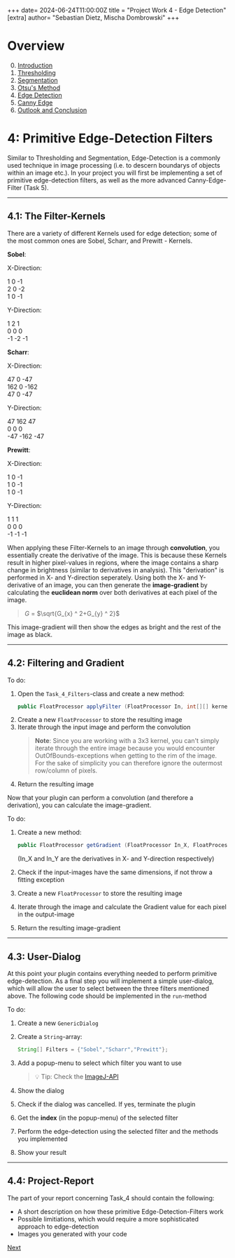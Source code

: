 +++
date= 2024-06-24T11:00:00Z
title = "Project Work 4 - Edge Detection"
[extra]
author= "Sebastian Dietz, Mischa Dombrowski"
+++

# Overview

0) [Introduction](../introduction)
1) [Thresholding](../thresholding)
2) [Segmentation](../segmentation)
3) [Otsu's Method](../otsu)
4) [Edge Detection](../edgedetection) 
5) [Canny Edge](../cannyedge) 
6) [Outlook and Conclusion](../conclusion)


# 4: Primitive Edge-Detection Filters

Similar to Thresholding and Segmentation, Edge-Detection is a commonly used technique in image processing (i.e. to descern boundarys of objects within an image etc.). In your project you will first be implementing a set of primitive edge-detection filters, as well as the more advanced Canny-Edge-Filter (Task 5). 

---

## 4.1: The Filter-Kernels
There are a variety of different Kernels used for edge detection; some of the most common ones are Sobel, Scharr, and Prewitt - Kernels.

**Sobel**:

X-Direction:

1  0  -1 <br>
2  0  -2 <br> 
1  0  -1 

Y-Direction:

1  2  1 <br> 
0  0  0 <br> 
-1  -2  -1 

**Scharr**:

X-Direction:

47 0 -47 <br> 
162 0 -162 <br> 
47 0 -47

Y-Direction:

47 162 47 <br> 
0 0 0 <br> 
-47 -162 -47


**Prewitt**:

X-Direction:

1  0  -1 <br> 
1 0 -1 <br> 
1 0 -1

Y-Direction:

1  1  1 <br> 
0 0 0 <br> 
-1 -1  -1

When applying these Filter-Kernels to an image through __convolution__, you essentially create the derivative of the image. 
This is because these Kernels result in higher pixel-values in regions, where the image contains a sharp change in brightness (similar to derivatives in analysis). This "derivation" is performed in X- and Y-direction seperately.
Using both the X- and Y-derivative of an image, you can then generate the  __image-gradient__ by calculating the __euclidean norm__ over both derivatives at each pixel of the image. 

> $G$ = $\sqrt{G_{x} ^ 2+G_{y} ^ 2}$

This image-gradient will then show the edges as bright and the rest of the image as black.

---

## 4.2: Filtering and Gradient


To do:

1. Open the `Task_4_Filters`-class and create a new method: 
   ```java
   public FloatProcessor applyFilter (FloatProcessor In, int[][] kernel){}
   ```
2. Create a new `FloatProcessor` to store the resulting image
3. Iterate through the input image and perform the convolution 
   > __Note__: 
    >Since you are working with a 3x3 kernel, you can't simply iterate through the entire image because you would encounter OutOfBounds-exceptions when getting to the rim of the image. 
    For the sake of simplicity you can therefore ignore the outermost row/column of pixels.
4. Return the resulting image

Now that your plugin can perform a convolution (and therefore a derivation), you can calculate the image-gradient.

To do: 

1. Create a new method:
    ```java
   public FloatProcessor getGradient (FloatProcessor In_X, FloatProcessor In_Y){}
   ```

    (In_X and In_Y are the derivatives in X- and Y-direction respectively)
2. Check if the input-images have the same dimensions, if not throw a fitting exception
3. Create a new `FloatProcessor` to store the resulting image
4. Iterate through the image and calculate the Gradient value for each pixel in the output-image
5. Return the resulting image-gradient

---

## 4.3: User-Dialog

At this point your plugin contains everything needed to perform primitive edge-detection. 
As a final step you will implement a simple user-dialog, which will allow the user to select between the three filters mentioned above. 
The following code should be implemented in the `run`-method

To do:

1. Create a new `GenericDialog`
2. Create a `String`-array:
   ```java
   String[] Filters = {"Sobel","Scharr","Prewitt"};
   ```
3. Add a popup-menu to select which filter you want to use 
   >:bulb: Tip: Check the [ImageJ-API](https://imagej.net/ij/developer/api/ij/ij/gui/GenericDialog.html)

4. Show the dialog
5. Check if the dialog was cancelled. If yes, terminate the plugin 
6. Get the __index__ (in the popup-menu) of the selected filter
7. Perform the edge-detection using the selected filter and the methods you implemented
8. Show your result

---

## 4.4: Project-Report

The part of your report concerning Task_4 should contain the following:

+ A short description on how these primitive Edge-Detection-Filters work
+ Possible limitiations, which would require a more sophisticated approach to edge-detection
+ Images you generated with your code


[Next](../cannyedge)